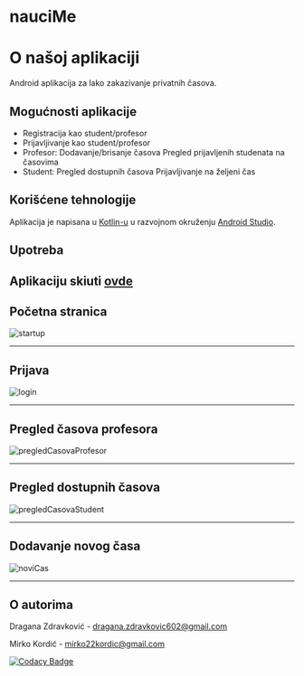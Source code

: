 # nauciMe

# O našoj aplikaciji

Android aplikacija za lako zakazivanje privatnih časova.

## Mogućnosti aplikacije

+ Registracija kao student/profesor
+ Prijavljivanje kao student/profesor
+ Profesor: 
    Dodavanje/brisanje časova
    Pregled prijavljenih studenata na časovima
+ Student:
    Pregled dostupnih časova
    Prijavljivanje na željeni čas


## Korišćene tehnologije

Aplikacija je napisana u [Kotlin-u](https://kotlinlang.org/) u razvojnom okruženju [Android Studio](https://developer.android.com/studio).


## Upotreba

Aplikaciju skiuti [ovde](https://drive.google.com/file/d/14pb9v2no_v6QYzPSWAT0sEVHe52W4Uqc/view?usp=sharing)
---

## Početna stranica

![startup](https://user-images.githubusercontent.com/92266151/169407674-ddf80ccf-6ff0-46b0-b076-8a583dedbd63.png)

---
## Prijava

![login](https://user-images.githubusercontent.com/92266151/169408089-aadeca09-bedf-4186-a3d5-90fd3565f8e7.png)

---
## Pregled časova profesora

![pregledCasovaProfesor](https://user-images.githubusercontent.com/92266151/169408108-27d1f7f9-cd9f-42e2-a843-d4162e188ea3.png)

---

## Pregled dostupnih časova

![pregledCasovaStudent](https://user-images.githubusercontent.com/92266151/169408120-a01f06d4-f9a7-45e5-8897-f19b127c421c.png)

---

## Dodavanje novog časa

![noviCas](https://user-images.githubusercontent.com/92266151/169408133-899f3cf8-eeba-47ba-913a-8e2d4125a01d.png)

---

## O autorima

Dragana Zdravković - dragana.zdravkovic602@gmail.com

Mirko Kordić - mirko22kordic@gmail.com

[![Codacy Badge](https://api.codacy.com/project/badge/Grade/c08a4aeeaab14f1a80ad79bb2c5c2b29)](https://app.codacy.com/gh/matf-pp/2022_Nauci_me?utm_source=github.com&utm_medium=referral&utm_content=matf-pp/2022_Nauci_me&utm_campaign=Badge_Grade_Settings)
